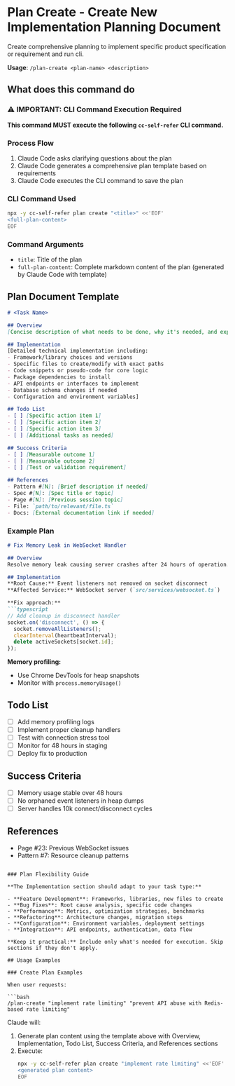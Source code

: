 # Plan Create - Create New Implementation Planning Document

Create comprehensive planning to implement specific product specification or requirement and run cli.

**Usage**: `/plan-create <plan-name> <description>`

## What does this command do

### ⚠️ IMPORTANT: CLI Command Execution Required

**This command MUST execute the following `cc-self-refer` CLI command.**

### Process Flow
1. Claude Code asks clarifying questions about the plan
2. Claude Code generates a comprehensive plan template based on requirements
3. Claude Code executes the CLI command to save the plan

### CLI Command Used

```bash
npx -y cc-self-refer plan create "<title>" <<'EOF'
<full-plan-content>
EOF
```

### Command Arguments
- `title`: Title of the plan
- `full-plan-content`: Complete markdown content of the plan (generated by Claude Code with template)

## Plan Document Template

```markdown
# <Task Name>

## Overview
[Concise description of what needs to be done, why it's needed, and expected outcome]

## Implementation
[Detailed technical implementation including:
- Framework/library choices and versions
- Specific files to create/modify with exact paths
- Code snippets or pseudo-code for core logic
- Package dependencies to install
- API endpoints or interfaces to implement
- Database schema changes if needed
- Configuration and environment variables]

## Todo List
- [ ] [Specific action item 1]
- [ ] [Specific action item 2]
- [ ] [Specific action item 3]
- [ ] [Additional tasks as needed]

## Success Criteria
- [ ] [Measurable outcome 1]
- [ ] [Measurable outcome 2]
- [ ] [Test or validation requirement]

## References
- Pattern #[N]: [Brief description if needed]
- Spec #[N]: [Spec title or topic]
- Page #[N]: [Previous session topic]
- File: `path/to/relevant/file.ts`
- Docs: [External documentation link if needed]
```

### Example Plan

```markdown
# Fix Memory Leak in WebSocket Handler

## Overview
Resolve memory leak causing server crashes after 24 hours of operation. Event listeners are not being properly cleaned up on disconnect.

## Implementation
**Root Cause:** Event listeners not removed on socket disconnect
**Affected Service:** WebSocket server (`src/services/websocket.ts`)

**Fix approach:**
```typescript
// Add cleanup in disconnect handler
socket.on('disconnect', () => {
  socket.removeAllListeners();
  clearInterval(heartbeatInterval);
  delete activeSockets[socket.id];
});
```

**Memory profiling:**
- Use Chrome DevTools for heap snapshots
- Monitor with `process.memoryUsage()`

## Todo List
- [ ] Add memory profiling logs
- [ ] Implement proper cleanup handlers
- [ ] Test with connection stress tool
- [ ] Monitor for 48 hours in staging
- [ ] Deploy fix to production

## Success Criteria
- [ ] Memory usage stable over 48 hours
- [ ] No orphaned event listeners in heap dumps
- [ ] Server handles 10k connect/disconnect cycles

## References
- Page #23: Previous WebSocket issues
- Pattern #7: Resource cleanup patterns
```

### Plan Flexibility Guide

**The Implementation section should adapt to your task type:**

- **Feature Development**: Frameworks, libraries, new files to create
- **Bug Fixes**: Root cause analysis, specific code changes
- **Performance**: Metrics, optimization strategies, benchmarks  
- **Refactoring**: Architecture changes, migration steps
- **Configuration**: Environment variables, deployment settings
- **Integration**: API endpoints, authentication, data flow

**Keep it practical:** Include only what's needed for execution. Skip sections if they don't apply.

## Usage Examples

### Create Plan Examples

When user requests:

```bash
/plan-create "implement rate limiting" "prevent API abuse with Redis-based rate limiting"
```

Claude will:

1. Generate plan content using the template above with Overview, Implementation, Todo List, Success Criteria, and References sections
2. Execute:
   ```bash
   npx -y cc-self-refer plan create "implement rate limiting" <<'EOF'
   <generated plan content>
   EOF
   ```

